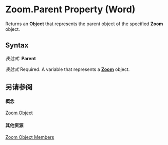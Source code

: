 
# Zoom.Parent Property (Word)

Returns an  **Object** that represents the parent object of the specified **Zoom** object.


## Syntax

 _表达式_. **Parent**

 _表达式_ Required. A variable that represents a **[Zoom](9a07fe91-fe6c-21f8-7022-1c56676b89ef.md)** object.


## 另请参阅


#### 概念


[Zoom Object](9a07fe91-fe6c-21f8-7022-1c56676b89ef.md)
#### 其他资源


[Zoom Object Members](http://msdn.microsoft.com/library/9e147daf-bb28-14e0-5f99-69e19952500f%28Office.15%29.aspx)